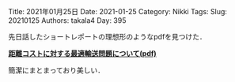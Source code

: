 ﻿Title: 2021年01月25日
Date: 2021-01-25
Category: Nikki
Tags: 
Slug: 20210125
Authors: takala4
Day: 395



先日話したショートレポートの理想形のようなpdfを見つけた．


**[距離コストに対する最適輸送問題について(pdf)](https://www.math.sci.hokudai.ac.jp/~wakate/mcyr/2020/pdf/kobayashi_shinichiro.pdf)**



簡潔にまとまっており美しい．
